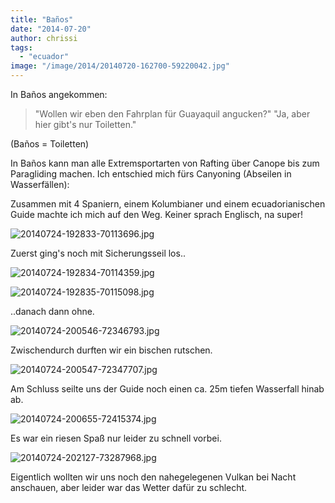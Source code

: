 ```yaml
---
title: "Baños"
date: "2014-07-20"
author: chrissi
tags: 
  - "ecuador"
image: "/image/2014/20140720-162700-59220042.jpg"
---
```


In Baños angekommen:

> "Wollen wir eben den Fahrplan für Guayaquil angucken?" "Ja, aber hier gibt's nur Toiletten."

(Baños = Toiletten)

In Baños kann man alle Extremsportarten von Rafting über Canope bis zum Paragliding machen. Ich entschied mich fürs Canyoning (Abseilen in Wasserfällen):

Zusammen mit 4 Spaniern, einem Kolumbianer und einem ecuadorianischen Guide machte ich mich auf den Weg. Keiner sprach Englisch, na super!

![20140724-192833-70113696.jpg](/images/2014/20140724-192833-70113696.jpg)

Zuerst ging's noch mit Sicherungsseil los..

![20140724-192834-70114359.jpg](/images/2014/20140724-192834-70114359.jpg)

![20140724-192835-70115098.jpg](/images/2014/20140724-192835-70115098.jpg)

..danach dann ohne.

![20140724-200546-72346793.jpg](/images/2014/20140724-200546-72346793.jpg)

Zwischendurch durften wir ein bischen rutschen.

![20140724-200547-72347707.jpg](/images/2014/20140724-200547-72347707.jpg)

Am Schluss seilte uns der Guide noch einen ca. 25m tiefen Wasserfall hinab ab.

![20140724-200655-72415374.jpg](/images/2014/20140724-200655-72415374.jpg)

Es war ein riesen Spaß nur leider zu schnell vorbei.

![20140724-202127-73287968.jpg](/images/2014/20140724-202127-73287968.jpg)

Eigentlich wollten wir uns noch den nahegelegenen Vulkan bei Nacht anschauen, aber leider war das Wetter dafür zu schlecht.

